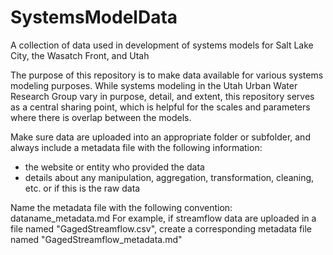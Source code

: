 # SystemsModelData
A collection of data used in development of systems models for Salt Lake City, the Wasatch Front, and Utah

The purpose of this repository is to make data available for various systems modeling purposes. While systems modeling in the Utah Urban Water Research Group vary in purpose, detail, and extent, this repository serves as a central sharing point, which is helpful for the scales and parameters where there is overlap between the models.

Make sure data are uploaded into an appropriate folder or subfolder, and always include a metadata file with the following information:
* the website or entity who provided the data
* details about any manipulation, aggregation, transformation, cleaning, etc. or if this is the raw data

Name the metadata file with the following convention: dataname_metadata.md
For example, if streamflow data are uploaded in a file named "GagedStreamflow.csv", create a corresponding metadata file named "GagedStreamflow_metadata.md"


